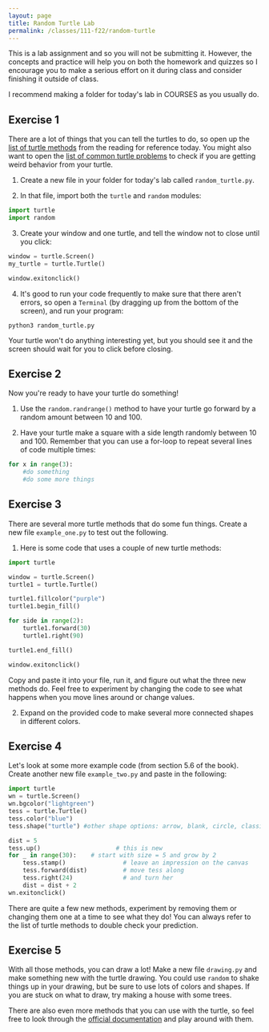 ```yaml
---
layout: page
title: Random Turtle Lab 
permalink: /classes/111-f22/random-turtle
---
```


This is a lab assignment and so you will not be submitting it.
However, the concepts and practice will help you on both the homework and quizzes so I encourage you to make a serious effort on it during class and consider finishing it outside of class.

I recommend making a folder for today's lab in COURSES as you usually do.

## Exercise 1
There are a lot of things that you can tell the turtles to do, so open up the [list of turtle methods](https://runestone.academy/ns/books/published/intro-cs/PythonTurtle/SummaryOfTurtleMethods.html) from the reading for reference today.
You might also want to open the [list of common turtle problems](https://runestone.academy/ns/books/published/intro-cs/PythonTurtle/WPCommonTurtleErrors.html) to check if you are getting weird behavior from your turtle.

1. Create a new file in your folder for today's lab called `random_turtle.py`.

2. In that file, import both the `turtle` and `random` modules:
```python
import turtle
import random
```

3. Create your window and one turtle, and tell the window not to close until you click:

```python
window = turtle.Screen()
my_turtle = turtle.Turtle()

window.exitonclick()
```

4. It's good to run your code frequently to make sure that there aren't errors, so open a `Terminal` (by dragging up from the bottom of the screen), and run your program:
```
python3 random_turtle.py
```

Your turtle won't do anything interesting yet, but you should see it and the screen should wait for you to click before closing.

## Exercise 2
Now you're ready to have your turtle do something! 

1. Use the `random.randrange()` method to have your turtle go forward by a random amount between 10 and 100.

2. Have your turtle make a square with a side length randomly between 10 and 100.
Remember that you can use a for-loop to repeat several lines of code multiple times:
```python
for x in range(3):
    #do something
    #do some more things
```

## Exercise 3
There are several more turtle methods that do some fun things. 
Create a new file `example_one.py` to test out the following.

1. Here is some code that uses a couple of new turtle methods:
```python
import turtle

window = turtle.Screen()
turtle1 = turtle.Turtle()

turtle1.fillcolor("purple")
turtle1.begin_fill()

for side in range(2):
    turtle1.forward(30)
    turtle1.right(90)

turtle1.end_fill()

window.exitonclick()
```

Copy and paste it into your file, run it, and figure out what the three new methods do. 
Feel free to experiment by changing the code to see what happens when you move lines around or change values.

2. Expand on the provided code to make several more connected shapes in different colors.

## Exercise 4
Let's look at some more example code (from section 5.6 of the book).
Create another new file `example_two.py` and paste in the following:

```python
import turtle
wn = turtle.Screen()
wn.bgcolor("lightgreen")
tess = turtle.Turtle()
tess.color("blue")
tess.shape("turtle") #other shape options: arrow, blank, circle, classic, square, triangle

dist = 5
tess.up()                     # this is new
for _ in range(30):    # start with size = 5 and grow by 2
    tess.stamp()                # leave an impression on the canvas
    tess.forward(dist)          # move tess along
    tess.right(24)              # and turn her
    dist = dist + 2
wn.exitonclick()
```

There are quite a few new methods, experiment by removing them or changing them one at a time to see what they do!
You can always refer to the list of turtle methods to double check your prediction.

## Exercise 5
With all those methods, you can draw a lot! 
Make a new file `drawing.py` and make something new with the turtle drawing.
You could use `random` to shake things up in your drawing, but be sure to use lots of colors and shapes. 
If you are stuck on what to draw, try making a house with some trees.

There are also even more methods that you can use with the turtle, so feel free to look through the [official documentation](https://docs.python.org/3/library/turtle.html) and play around with them.